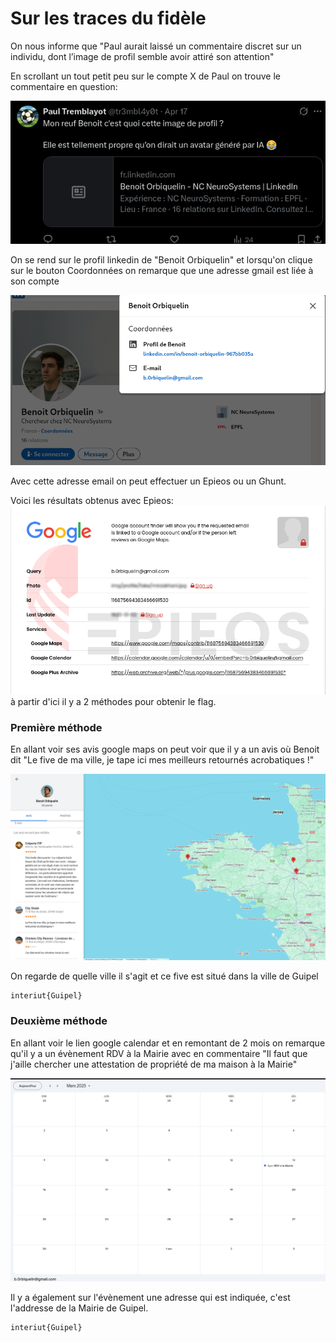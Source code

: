 # Sur les traces du fidèle

On nous informe que "Paul aurait laissé un commentaire discret sur un individu, dont l’image de profil semble avoir attiré son attention"

En scrollant un tout petit peu sur le compte X de Paul on trouve le commentaire en question:

![image](images/commentaire.png)

On se rend sur le profil linkedin de "Benoit Orbiquelin" et lorsqu'on clique sur le bouton Coordonnées on remarque que une adresse gmail est liée à son compte

![image](images/linkedin.png)

Avec cette adresse email on peut effectuer un Epieos ou un Ghunt.

Voici les résultats obtenus avec Epieos:
![image](images/epieos.png)
à partir d'ici il y a 2 méthodes pour obtenir le flag.
### Première méthode

En allant voir ses avis google maps on peut voir que il y a un avis où Benoit dit "Le five de ma ville, je tape ici mes meilleurs retournés acrobatiques !"

![image](images/avis.png)

On regarde de quelle ville il s'agit et ce five est situé dans la ville de Guipel 

```
interiut{Guipel}
```
### Deuxième méthode

En allant voir le lien google calendar et en remontant de 2 mois on remarque qu'il y a un évènement RDV à la Mairie avec en commentaire "Il faut que j'aille chercher une attestation de propriété de ma maison à la Mairie"

![image](images/calendar.png)

Il y a également sur l'évènement une adresse qui est indiquée, c'est l'addresse de la Mairie de Guipel.

```
interiut{Guipel}
```
